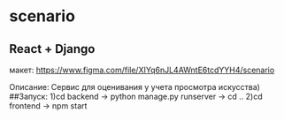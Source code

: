 # scenario
## React + Django
макет: https://www.figma.com/file/XIYq6nJL4AWntE6tcdYYH4/scenario

Описание: Сервис для оценивания у учета просмотра искусства)
##Запуск:
1)cd backend -> python manage.py runserver -> cd ..
2)cd frontend -> npm start

